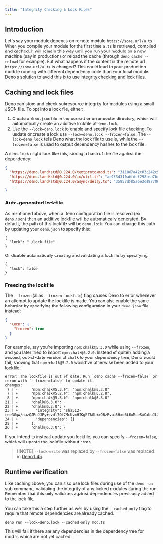 ```yaml
---
title: "Integrity Checking & Lock Files"
---
```


## Introduction

Let's say your module depends on remote module `https://some.url/a.ts`. When you
compile your module for the first time `a.ts` is retrieved, compiled and cached.
It will remain this way until you run your module on a new machine (say in
production) or reload the cache (through `deno cache --reload` for example). But
what happens if the content in the remote url `https://some.url/a.ts` is
changed? This could lead to your production module running with different
dependency code than your local module. Deno's solution to avoid this is to use
integrity checking and lock files.

## Caching and lock files

Deno can store and check subresource integrity for modules using a small JSON
file. To opt into a lock file, either:

1. Create a `deno.json` file in the current or an ancestor directory, which will
   automatically create an additive lockfile at `deno.lock`.
2. Use the `--lock=deno.lock` to enable and specify lock file checking. To
   update or create a lock use `--lock=deno.lock --frozen=false`. The
   `--lock=deno.lock` tells Deno what the lock file to use is, while the
   `--frozen=false` is used to output dependency hashes to the lock file.

A `deno.lock` might look like this, storing a hash of the file against the
dependency:

```json
{
  "https://deno.land/std@0.224.0/textproto/mod.ts": "3118d7a42c03c242c5a49c2ad91c8396110e14acca1324e7aaefd31a999b71a4",
  "https://deno.land/std@0.224.0/io/util.ts": "ae133d310a0fdcf298cea7bc09a599c49acb616d34e148e263bcb02976f80dee",
  "https://deno.land/std@0.224.0/async/delay.ts": "35957d585a6e3dd87706858fb1d6b551cb278271b03f52c5a2cb70e65e00c26a",
   ...
}
```

### Auto-generated lockfile

As mentioned above, when a Deno configuration file is resolved (ex. `deno.json`)
then an additive lockfile will be automatically generated. By default, the path
of this lockfile will be `deno.lock`. You can change this path by updating your
`deno.json` to specify this:

```jsonc
{
  "lock": "./lock.file"
}
```

Or disable automatically creating and validating a lockfile by specifying:

```jsonc
{
  "lock": false
}
```

### Freezing the lockfile

The `--frozen` (alias `--frozen-lockfile`) flag causes Deno to error whenever an
attempt to update the lockfile is made. You can also enable the same behavior by
specifying the following configuration in your `deno.json` file instead:

```json
{
  "lock": {
    "frozen": true
  }
}
```

For example, say you're importing `npm:chalk@5.3.0` while using `--frozen`, and
you later tried to import `npm:chalk@5.2.0`. Instead of quitely adding a second,
out-of-date version of `chalk` to your dependency tree, Deno would fail, showing
that `npm:chalk@5.2.0` would've otherwise been added to your lockfile.

```
error: The lockfile is out of date. Run `deno cache --frozen=false` or rerun with `--frozen=false` to update it.
changes:
 7 | -      "npm:chalk@5.3.0": "npm:chalk@5.3.0"
 7 | +      "npm:chalk@5.2.0": "npm:chalk@5.2.0",
 8 | +      "npm:chalk@5.3.0": "npm:chalk@5.3.0"
21 | -      "chalk@5.3.0": {
22 | +      "chalk@5.2.0": {
23 | +        "integrity": "sha512-ree3Gqw/nazQAPuJJEy+avdl7QfZMcUvmHIKgEZkGL+xOBzRvup5Hxo6LHuMceSxOabuJLJm5Yp/92R9eMmMvA==",
24 | +        "dependencies": {}
25 | +      },
26 | +      "chalk@5.3.0": {
```

If you intend to instead update you lockfile, you can specify `--frozen=false`,
which will update the lockfile without error.

> [!NOTE] `--lock-write` was replaced by `--frozen=false` was replaced in
> [Deno 1.45](https://deno.com/blog/v1.45#frozen-lockfile).

## Runtime verification

Like caching above, you can also use lock files during use of the `deno run` sub
command, validating the integrity of any locked modules during the run. Remember
that this only validates against dependencies previously added to the lock file.

You can take this a step further as well by using the `--cached-only` flag to
require that remote dependencies are already cached.

```shell
deno run --lock=deno.lock --cached-only mod.ts
```

This will fail if there are any dependencies in the dependency tree for mod.ts
which are not yet cached.
